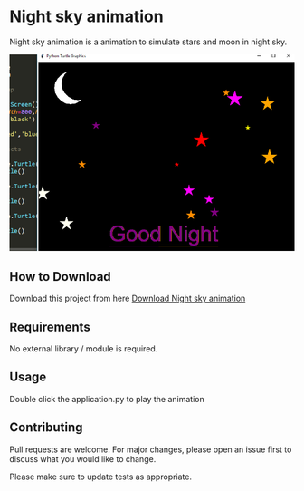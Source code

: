 # Night sky animation

Night sky animation is a animation to simulate stars and moon in night sky.

![Alt text](app.png?raw=true "Night sky animation")

## How to Download

Download this project from here [Download Night sky animation](https://downgit.github.io/#/home?url=https://github.com/pyGuru123/Turtle-Animations/tree/main/Night%20Sky)

## Requirements

No external library / module is required.

## Usage

Double click the application.py to play the animation


## Contributing
Pull requests are welcome. For major changes, please open an issue first to discuss what you would like to change.

Please make sure to update tests as appropriate.
